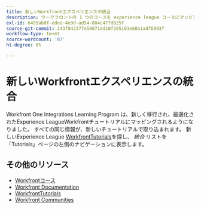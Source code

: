 ```yaml
---
title: 新しいWorkfrontエクスペリエンスの統合
description: ワークフロントの 1 つのコースを experience league コースにマッピング
exl-id: 6495ab0f-edee-4e9d-ad54-884c477d825f
source-git-commit: 243f842377e58071dd10f285101e68a1adf6893f
workflow-type: tm+mt
source-wordcount: '87'
ht-degree: 0%

---
```


# 新しいWorkfrontエクスペリエンスの統合

Workfront One Integrations Learning Program は、新しく移行され、最適化されたExperience LeagueWorkfrontチュートリアルにマッピングされるようになりました。  すべての同じ情報が、新しいチュートリアルで取り込まれます。 新しいExperience League [WorkfrontTutorials](https://experienceleague.adobe.com/docs/workfront-learn/tutorials-workfront/home.html)を探し、 *統合* リストを「Tutorials」ページの左側のナビゲーションに表示します。


## その他のリソース

* [Workfrontコース](https://experienceleague.adobe.com/?lang=en&amp;Solution=Workfront#courses)
* [Workfront Documentation](https://experienceleague.adobe.com/docs/workfront.html)
* [WorkfrontTutorials](https://experienceleague.adobe.com/docs/workfront-learn/tutorials-workfront/home.html)
* [Workfront Communities](https://experienceleaguecommunities.adobe.com/t5/workfront/ct-p/workfront)
